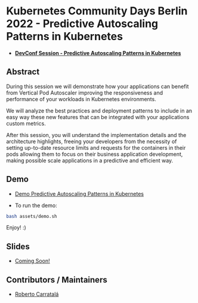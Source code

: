 # Kubernetes Community Days Berlin 2022 - Predictive Autoscaling Patterns in Kubernetes

* [**DevConf Session - Predictive Autoscaling Patterns in Kubernetes**](https://community.cncf.io/events/details/cncf-kcd-berlin-presents-kubernetes-community-days-berlin-2022-1/#event-info)

## Abstract

During this session we will demonstrate how your applications can benefit from Vertical Pod Autoscaler improving the responsiveness and performance of your workloads in Kubernetes environments.

We will analyze the best practices and deployment patterns to include in an easy way these new features that can be integrated with your applications custom metrics.

After this session, you will understand the implementation details and the architecture highlights, freeing your developers from the necessity of setting up-to-date resource limits and requests for the containers in their pods allowing them to focus on their business application development, making possible scale applications in a predictive and efficient way.

## Demo

* [Demo Predictive Autoscaling Patterns in Kubernetes](docs/demo.md)

* To run the demo:

```sh
bash assets/demo.sh
```

Enjoy! :)

## Slides

* [Coming Soon!](docs/slides.pdf)

## Contributors / Maintainers

* [Roberto Carratalá](github.com/rcarrata)
